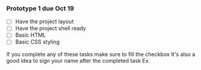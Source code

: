 ### Prototype 1 due Oct 19
- [ ] Have the project layout
- [ ] Have the project shell ready
- [ ] Basic HTML 
- [ ] Basic CSS styling

If you complete any of these tasks make sure to fill the checkbox
It's also a good idea to sign your name after the completed task
Ex.